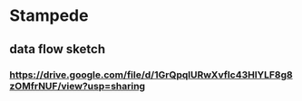 # Stampede
## data flow sketch
### https://drive.google.com/file/d/1GrQpqlURwXvfIc43HlYLF8g8zOMfrNUF/view?usp=sharing
